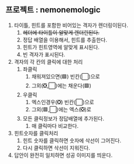 ## 프로젝트 : nemonemologic

1. 타이틀, 힌트를 포함한 비어있는 격자가 렌더링이된다.
   1. ~~헤더에 타이틀이 알맞게 렌더린된다.~~
   2. 정답 배열을 이용해서, 힌트를 추출한다.
   3. 힌트가 힌트영역에 알맞게 표시된다.
   4. 빈 격자가 표시된다.
2. 격자의 각 칸의 클릭에 대한 처리
   1. 좌클릭
      1. 채워져있으면(🟩) 빈칸(⬜)으로
      2. 그외(❎,⬜)에는 채운다(🟩)
   2. 우클릭
      1. 엑스인경우(❎) 빈칸(⬜)으로
      2. 그외(🟩,⬜)에는 엑스(❎)로
   3. 모든 클릭정보가 정답배열에 추가된다.
      1. 매 클릭마다 비교한다.
3. 힌트숫자를 클릭처리
   1. 힌트 숫자를 클릭하면 숫자에 삭선이 그어진다.
   2. 다시 클릭하면 삭선이 지워진다.
4. 답안이 완전히 일치하면 성공 이미지를 띄운다.